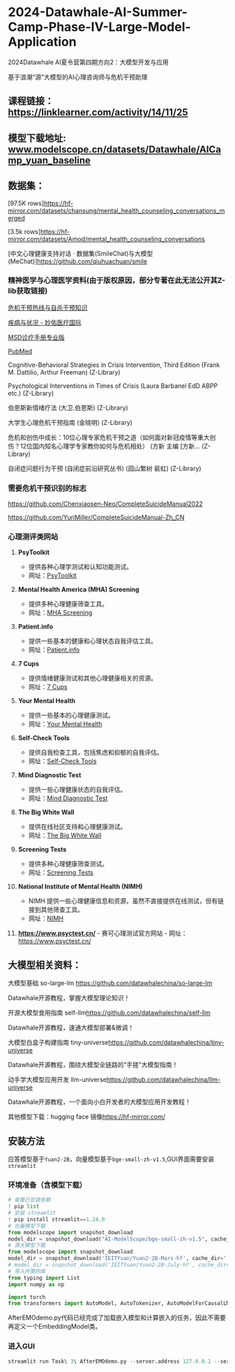 # 2024-Datawhale-AI-Summer-Camp-Phase-IV-Large-Model-Application
2024Datawhale AI夏令营第四期方向2：大模型开发与应用

基于浪潮“源”大模型的AI心理咨询师与危机干预助理

## 课程链接：<https://linklearner.com/activity/14/11/25>

## 模型下载地址: www.modelscope.cn/datasets/Datawhale/AICamp_yuan_baseline

## 数据集：

[97.5K rows]<https://hf-mirror.com/datasets/chansung/mental_health_counseling_conversations_merged>

[3.5k rows]<https://hf-mirror.com/datasets/Amod/mental_health_counseling_conversations>

[中文心理健康支持对话 · 数据集(SmileChat)与大模型(MeChat)]<https://github.com/qiuhuachuan/smile>

### 精神医学与心理医学资料(由于版权原因，部分专著在此无法公开其Z-lib获取链接)
[危机干预热线与自杀干预知识](https://mp.weixin.qq.com/s/SCj8hyeZxJGgMGwYTyzVmQ)

[疾病与状况 - 妙佑医疗国际](mayoclinic.org)

[MSD诊疗手册专业版](https://www.msdmanuals.cn/professional)

[PubMed](https://pubmed.ncbi.nlm.nih.gov/?Db=pubmed)

Cognitive-Behavioral Strategies in Crisis Intervention, Third Edition (Frank M. Dattilio, Arthur Freeman) (Z-Library)

Psychological Interventions in Times of Crisis (Laura Barbanel EdD  ABPP etc.) (Z-Library)

伯恩斯新情绪疗法 (大卫.伯恩斯) (Z-Library)

大学生心理危机干预指南 (金晓明) (Z-Library)

危机和创伤中成长：10位心理专家危机干预之道（如何面对新冠疫情等重大创伤？12位国内知名心理学专家教你如何与危机相处） (方新  主编 [方新... (Z-Library)

自闭症问题行为干预 (自闭症前沿研究丛书) (园山繁树  裴虹) (Z-Library)

### 需要危机干预识别的标志

https://github.com/Chenxiaosen-Neo/CompleteSuicideManual2022

https://github.com/YuriMiller/CompleteSuicideManual-Zh_CN

### 心理测评类网站
1. **PsyToolkit**
   - 提供各种心理学测试和认知功能测试。
   - 网址：[PsyToolkit](http://psytoolkit.org/)

2. **Mental Health America (MHA) Screening**
   - 提供多种心理健康筛查工具。
   - 网址：[MHA Screening](https://www.mhanational.org/)

3. **Patient.info**
   - 提供一些基本的健康和心理状态自我评估工具。
   - 网址：[Patient.info](https://www.patient.info/)

4. **7 Cups**
   - 提供情绪健康测试和其他心理健康相关的资源。
   - 网址：[7 Cups](https://www.7cups.com/)

5. **Your Mental Health**
   - 提供一些基本的心理健康测试。
   - 网址：[Your Mental Health](https://www.yourmentalhealth.org/)

6. **Self-Check Tools**
   - 提供自我检查工具，包括焦虑和抑郁的自我评估。
   - 网址：[Self-Check Tools](https://www.selfchecktools.com/)

7. **Mind Diagnostic Test**
   - 提供一些心理健康状态的自我评估。
   - 网址：[Mind Diagnostic Test](https://www.mind.org.uk/information-support/mental-health-problems/self-help-and-everyday-life/self-check-mental-health-diagnostics/)

8. **The Big White Wall**
   - 提供在线社区支持和心理健康测试。
   - 网址：[The Big White Wall](https://www.thebigwhitewall.com/)

9. **Screening Tests**
   - 提供多种心理健康筛查测试。
   - 网址：[Screening Tests](https://www.screeningtests.com/)

10. **National Institute of Mental Health (NIMH)**
    - NIMH 提供一些心理健康信息和资源，虽然不直接提供在线测试，但有链接到其他筛查工具。
    - 网址：[NIMH](https://www.nimh.nih.gov/)
11.  **https://www.psyctest.cn/**
    - 赛可心理测试官方网站
    - 网址：https://www.psyctest.cn/
## 大模型相关资料：

大模型基础 so-large-lm <https://github.com/datawhalechina/so-large-lm>

Datawhale开源教程，掌握大模型理论知识！

开源大模型食用指南 self-llm<https://github.com/datawhalechina/self-llm>

Datawhale开源教程，速通大模型部署&微调！

大模型白盒子构建指南  tiny-universe<https://github.com/datawhalechina/tiny-universe>

Datawhale开源教程，围绕大模型全链路的“手搓”大模型指南！

动手学大模型应用开发 llm-universe<https://github.com/datawhalechina/llm-universe>

Datawhale开源教程，一个面向小白开发者的大模型应用开发教程！

其他模型下载：hugging face 镜像<https://hf-mirror.com/>

## 安装方法
应答模型基于`Yuan2-2B`，向量模型基于`bge-small-zh-v1.5`,GUI界面需要安装 `streamlit`
### 环境准备（含模型下载）
```python
# 查看已安装依赖
! pip list
# 安装 streamlit
! pip install streamlit==1.24.0
# 向量模型下载
from modelscope import snapshot_download
model_dir = snapshot_download("AI-ModelScope/bge-small-zh-v1.5", cache_dir='.')
# 源大模型下载
from modelscope import snapshot_download
model_dir = snapshot_download('IEITYuan/Yuan2-2B-Mars-hf', cache_dir='.')
# model_dir = snapshot_download('IEITYuan/Yuan2-2B-July-hf', cache_dir='.')
# 导入所需的库
from typing import List
import numpy as np

import torch
from transformers import AutoModel, AutoTokenizer, AutoModelForCausalLM
```
AfterEMOdemo.py代码已经完成了加载嵌入模型和计算嵌入的任务，因此不需要再定义一个EmbeddingModel类。

### 进入GUI
```python
streamlit run Task\ 3\ AfterEMOdemo.py --server.address 127.0.0.1 --server.port 6006
```

